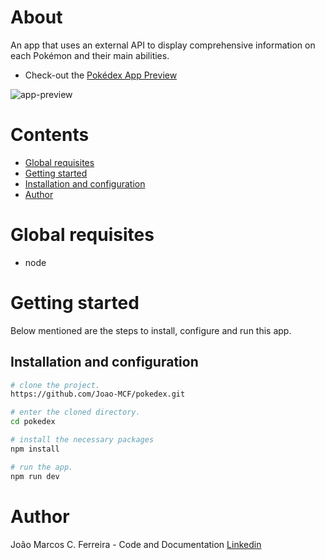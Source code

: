 # About

An app that uses an external API to display comprehensive information on each Pokémon and their main abilities.

- Check-out the [Pokédex App Preview](https://pokedex-beta-self.vercel.app/)

![app-preview](https://user-images.githubusercontent.com/56234707/223592335-18f9ed9a-78c5-48a1-8ca8-3c805a2a0f6f.gif)

# Contents

- [Global requisites](#global-requisites)
- [Getting started](#getting-started)
- [Installation and configuration](#installation-and-configuration)
- [Author](#author)

# Global requisites

- node

# Getting started

Below mentioned are the steps to install, configure and run this app.

## Installation and configuration

```bash
# clone the project.
https://github.com/Joao-MCF/pokedex.git

# enter the cloned directory.
cd pokedex

# install the necessary packages
npm install

# run the app.
npm run dev
```

# Author

João Marcos C. Ferreira - Code and Documentation [Linkedin](https://www.linkedin.com/in/joao-mcf/)
